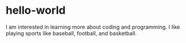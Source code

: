 # hello-world
I am interested in learning more about coding and programming.
I like playing sports like baseball, football, and basketball.
